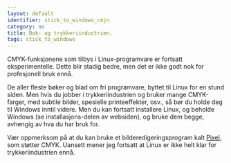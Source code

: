 ```yaml
---
layout: default
identifier: stick_to_windows_cmjn
category: no
title: Bok- og trykkeriindustrien.
tags: stick_to_windows
---
```


CMYK-funksjonene som tilbys i Linux-programvare er fortsatt eksperimentelle. Dette blir stadig bedre, men det er ikke godt nok for profesjonell bruk ennå.

De aller fleste bøker og blad om fri programvare, byttet til Linux for en stund siden. Men hvis du jobber i trykkeriindustrien og bruker mange CMYK-farger, med subtile bilder, spesielle printeeffekter, osv., så bør du holde deg til Windows inntil videre. Men du kan fortsatt installere Linux, og beholde Windows (se installasjons-delen av websiden), og bruke dem begge, avhengig av hva du har bruk for.

Vær oppmerksom på at du kan bruke et bilderedigeringsprogram kalt <a href="http://www.kanzelsberger.com/pixel/">Pixel</a>, som støtter CMYK. Uansett mener jeg fortsatt at Linux er ikke helt klar for trykkeriindustrien ennå.

